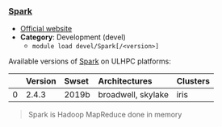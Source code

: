 ### [Spark](http://spark.apache.org)

* [Official website](http://spark.apache.org)
* __Category__: Development (devel)
    -  `module load devel/Spark[/<version>]`

Available versions of [Spark](http://spark.apache.org) on ULHPC platforms:

|    | Version   | Swset   | Architectures      | Clusters   |
|---:|:----------|:--------|:-------------------|:-----------|
|  0 | 2.4.3     | 2019b   | broadwell, skylake | iris       |

> Spark is Hadoop MapReduce done in memory
